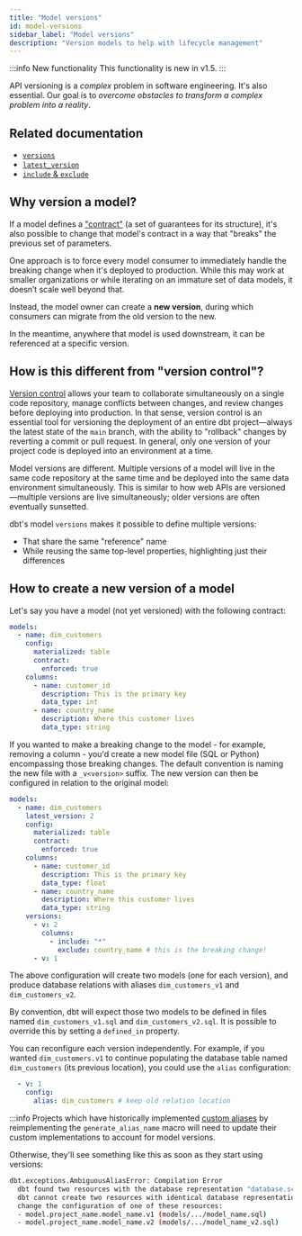 ```yaml
---
title: "Model versions"
id: model-versions
sidebar_label: "Model versions"
description: "Version models to help with lifecycle management"
---
```


:::info New functionality
This functionality is new in v1.5.
:::

API versioning is a _complex_ problem in software engineering. It's also essential. Our goal is to _overcome obstacles to transform a complex problem into a reality_.

## Related documentation
- [`versions`](resource-properties/versions)
- [`latest_version`](resource-properties/latest-version)
- [`include` & `exclude`](resource-properties/include-exclude)

## Why version a model?

If a model defines a ["contract"](model-contracts) (a set of guarantees for its structure), it's also possible to change that model's contract in a way that "breaks" the previous set of parameters.

One approach is to force every model consumer to immediately handle the breaking change when it's deployed to production. While this may work at smaller organizations or while iterating on an immature set of data models, it doesn’t scale well beyond that.

Instead, the model owner can create a **new version**, during which consumers can migrate from the old version to the new.

In the meantime, anywhere that model is used downstream, it can be referenced at a specific version.

## How is this different from "version control"?

[Version control](git-version-control) allows your team to collaborate simultaneously on a single code repository, manage conflicts between changes, and review changes before deploying into production. In that sense, version control is an essential tool for versioning the deployment of an entire dbt project—always the latest state of the `main` branch, with the ability to "rollback" changes by reverting a commit or pull request. In general, only one version of your project code is deployed into an environment at a time.

Model versions are different. Multiple versions of a model will live in the same code repository at the same time and be deployed into the same data environment simultaneously. This is similar to how web APIs are versioned—multiple versions are live simultaneously; older versions are often eventually sunsetted.

dbt's model `versions` makes it possible to define multiple versions:
- That share the same "reference" name
- While reusing the same top-level properties, highlighting just their differences

## How to create a new version of a model

Let's say you have a model (not yet versioned) with the following contract:

<File name="models/schema.yml">

```yaml
models:
  - name: dim_customers
    config:
      materialized: table
      contract:
        enforced: true
    columns:
      - name: customer_id
        description: This is the primary key
        data_type: int
      - name: country_name
        description: Where this customer lives
        data_type: string
```

</File>

If you wanted to make a breaking change to the model - for example, removing a column - you'd create a new model file (SQL or Python) encompassing those breaking changes. The default convention is naming the new file with a `_v<version>` suffix. The new version can then be configured in relation to the original model:

<File name="models/schema.yml">

```yaml
models:
  - name: dim_customers
    latest_version: 2
    config:
      materialized: table
      contract:
        enforced: true
    columns:
      - name: customer_id
        description: This is the primary key
        data_type: float
      - name: country_name
        description: Where this customer lives
        data_type: string
    versions:
      - v: 2
        columns:
          - include: "*"
            exclude: country_name # this is the breaking change!
      - v: 1
```

</File>

The above configuration will create two models (one for each version), and produce database relations with aliases `dim_customers_v1` and `dim_customers_v2`.

By convention, dbt will expect those two models to be defined in files named `dim_customers_v1.sql` and `dim_customers_v2.sql`. It is possible to override this by setting a `defined_in` property.

You can reconfigure each version independently. For example, if you wanted `dim_customers.v1` to continue populating the database table named `dim_customers` (its previous location), you could use the `alias` configuration:

```yml
  - v: 1
    config:
      alias: dim_customers # keep old relation location
```

:::info
Projects which have historically implemented [custom aliases](/docs/build/custom-aliases) by reimplementing the `generate_alias_name` macro will need to update their custom implementations to account for model versions. 

Otherwise, they'll see something like this as soon as they start using versions:

```sh
dbt.exceptions.AmbiguousAliasError: Compilation Error
  dbt found two resources with the database representation "database.schema.model_name".
  dbt cannot create two resources with identical database representations. To fix this,
  change the configuration of one of these resources:
  - model.project_name.model_name.v1 (models/.../model_name.sql)
  - model.project_name.model_name.v2 (models/.../model_name_v2.sql)
```